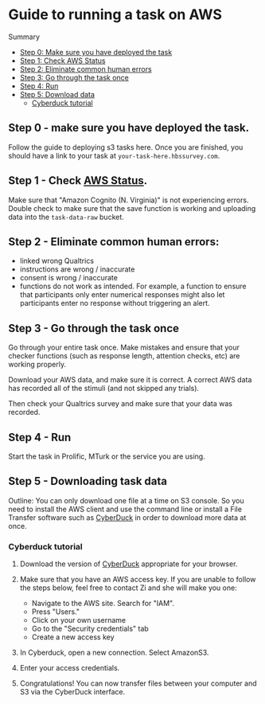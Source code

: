 # Guide to running a task on AWS

Summary

<!-- toc -->

- [Step 0: Make sure you have deployed the task](#step-0---make-sure-you-have-deployed-the-task)
- [Step 1: Check AWS Status](#step-1---check-aws-status)
- [Step 2: Eliminate common human errors](#step-2---eliminate-common-human-errors)
- [Step 3: Go through the task once](#step-3---go-through-the-task-once)
- [Step 4: Run](#step-4---run)
- [Step 5: Download data](#step-5---downloading-task-data)
    * [Cyberduck tutorial](#cyberduck-tutorial)

<!-- tocstop -->


## Step 0 - make sure you have deployed the task.
Follow the guide to deploying s3 tasks here. Once you are finished, you should have a link to your task at `your-task-here.hbssurvey.com`. 

## Step 1 - Check [AWS Status](https://status.aws.amazon.com/).
Make sure that "Amazon Cognito (N. Virginia)" is not experiencing errors. Double check to make sure that the save function is working and uploading data into the `task-data-raw` bucket. 

## Step 2 - Eliminate common human errors:

  - linked wrong Qualtrics
  - instructions are wrong / inaccurate
  - consent is wrong / inaccurate
  - functions do not work as intended. For example, a function to ensure that participants only enter numerical responses might also let participants enter no response without triggering an alert.
  
## Step 3 - Go through the task once
Go through your entire task once. Make mistakes and ensure that your checker functions (such as response length, attention checks, etc) are working properly.

Download your AWS data, and make sure it is correct. A correct AWS data has recorded all of the stimuli (and not skipped any trials).

Then check your Qualtrics survey and make sure that your data was recorded.

## Step 4 - Run

Start the task in Prolific, MTurk or the service you are using.

## Step 5 - Downloading task data

Outline: You can only download one file at a time on S3 console. So you need to install the AWS client and use the command line or install a File Transfer software such as [CyberDuck](https://cyberduck.io/) in order to download more data at once.

### Cyberduck tutorial

1. Download the version of [CyberDuck](https://cyberduck.io/) appropriate for your browser.
2. Make sure that you have an AWS access key. If you are unable to follow the steps below, feel free to contact Zi and she will make you one:
 
    - Navigate to the AWS site. Search for "IAM".
    - Press "Users."
    - Click on your own username
    - Go to the "Security credentials" tab
    - Create a new access key
3. In Cyberduck, open a new connection. Select AmazonS3.
4. Enter your access credentials. 
5. Congratulations! You can now transfer files between your computer and S3 via the CyberDuck interface.
